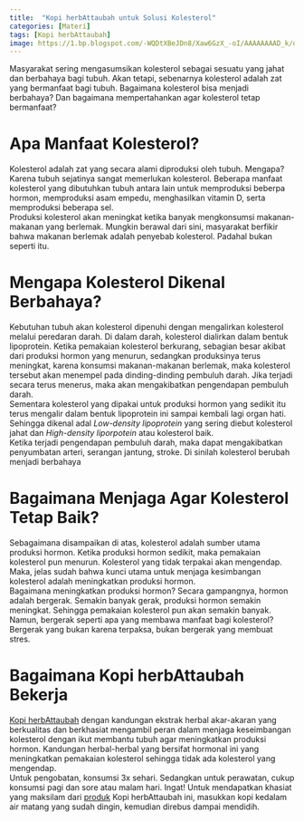 ```yaml
---
title:  "Kopi herbAttaubah untuk Solusi Kolesterol"
categories: [Materi]
tags: [Kopi herbAttaubah]
image: https://1.bp.blogspot.com/-WQDtXBeJDn8/Xaw6GzX_-oI/AAAAAAAAD_k/ozy-gtTsJqEBqdCKBsE1AoIs0TY6s43lACKgBGAsYHg/s1600/201910-mho-kopi-herbattaubah-kolesterol.png
---
```


<div>Masyarakat sering mengasumsikan kolesterol sebagai sesuatu yang jahat dan berbahaya bagi tubuh. Akan tetapi, sebenarnya kolesterol adalah zat yang bermanfaat bagi tubuh. Bagaimana kolesterol bisa menjadi berbahaya? Dan bagaimana mempertahankan agar kolesterol tetap bermanfaat?</div>

<h1>Apa Manfaat Kolesterol?</h1>

<div>Kolesterol adalah zat yang secara alami diproduksi oleh tubuh. Mengapa? Karena tubuh sejatinya sangat memerlukan kolesterol. Beberapa manfaat kolesterol yang dibutuhkan tubuh antara lain untuk memproduksi beberpa hormon, memproduksi asam empedu, menghasilkan vitamin D, serta memproduksi beberapa sel.</div>

<div>Produksi kolesterol akan meningkat ketika banyak mengkonsumsi makanan-makanan yang berlemak. Mungkin berawal dari sini, masyarakat berfikir bahwa makanan berlemak adalah penyebab kolesterol. Padahal bukan seperti itu.</div>

<h1>Mengapa Kolesterol Dikenal Berbahaya?</h1>

<div>Kebutuhan tubuh akan kolesterol dipenuhi dengan mengalirkan kolesterol melalui peredaran darah. Di dalam darah, kolesterol dialirkan dalam bentuk lipoprotein. Ketika pemakaian kolesterol berkurang, sebagian besar akibat dari produksi hormon yang menurun, sedangkan produksinya terus meningkat, karena konsumsi makanan-makanan berlemak, maka kolesterol tersebut akan menempel pada dinding-dinding pembuluh darah. Jika terjadi secara terus menerus, maka akan mengakibatkan pengendapan pembuluh darah.</div>

<div>Sementara kolesterol yang dipakai untuk produksi hormon yang sedikit itu terus mengalir dalam bentuk lipoprotein ini sampai kembali lagi organ hati. Sehingga dikenal adal <i>Low-density lipoprotein</i> yang sering diebut kolesterol jahat dan <i>High-density liporpotein</i> atau kolesterol baik.</div>

<div>Ketika terjadi pengendapan pembuluh darah, maka dapat mengakibatkan penyumbatan arteri, serangan jantung, stroke. Di sinilah kolesterol berubah menjadi berbahaya</div>

<h1>Bagaimana Menjaga Agar Kolesterol Tetap Baik?</h1>

<div>Sebagaimana disampaikan di atas, kolesterol adalah sumber utama produksi hormon. Ketika produksi hormon sedikit, maka pemakaian kolesterol pun menurun. Kolesterol yang tidak terpakai akan mengendap. Maka, jelas sudah bahwa kunci utama untuk menjaga kesimbangan kolesterol adalah meningkatkan produksi hormon.</div>

<div>Bagaimana meningkatkan produksi hormon? Secara gampangnya, hormon adalah bergerak. Semakin banyak gerak, produksi hormon semakin meningkat. Sehingga pemakaian kolesterol pun akan semakin banyak.</div>

<div>Namun, bergerak seperti apa yang membawa manfaat bagi kolesterol? Bergerak yang bukan karena terpaksa, bukan bergerak yang membuat stres.</div>

<h1>Bagaimana Kopi herbAttaubah Bekerja</h1>

<div><a href="/posts/kopi-herbattaubah" title="Kopi herbAttaubah">Kopi herbAttaubah</a> dengan kandungan ekstrak herbal akar-akaran yang berkualitas dan berkhasiat mengambil peran dalam menjaga keseimbangan kolesterol dengan ikut membantu tubuh agar meningkatkan produksi hormon. Kandungan herbal-herbal yang bersifat hormonal ini yang meningkatkan pemakaian kolesterol sehingga tidak ada kolesterol yang mengendap.</div>

<div>Untuk pengobatan, konsumsi 3x sehari. Sedangkan untuk perawatan, cukup konsumsi pagi dan sore atau malam hari. Ingat! Untuk mendapatkan khasiat yang maksilam dari <a href="/produk" title="produk herbAttaubah">produk</a> Kopi herbAttaubah ini, masukkan kopi kedalam air matang yang sudah dingin, kemudian direbus dampai mendidih.</div>
